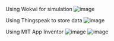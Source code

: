 Using Wokwi for simulation
![image](https://github.com/VaibhavNITK/Ultrasonic-Distance-Sensor/assets/95856567/b8567370-031e-4b03-b217-ed3534569904)




Using Thingspeak to store data
![image](https://github.com/VaibhavNITK/Ultrasonic-Distance-Sensor/assets/95856567/265d635b-8335-4bfd-a2f2-9bc22f9327bd)



Using MIT App Inventor
![image](https://github.com/VaibhavNITK/Ultrasonic-Distance-Sensor/assets/95856567/04115ec6-147d-460b-95a8-0312d7989035)
![image](https://github.com/VaibhavNITK/Ultrasonic-Distance-Sensor/assets/95856567/bb1c955e-1267-4d5b-b370-21222bfe94d0)

